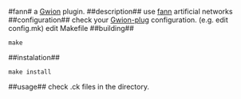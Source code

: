 #fann#
  a [Gwion](https://github.com/fennecdjay/Gwion) plugin.
##description##
use [fann](https://http://leenissen.dk/fann/wp/) artificial networks
##configuration##
check your [Gwion-plug](https://github.com/fennecdjay/Gwion-plug) configuration. (e.g. edit config.mk)
edit Makefile
##building##
```
make
```
##instalation##
```
make install
```
##usage##
check .ck files in the directory.
